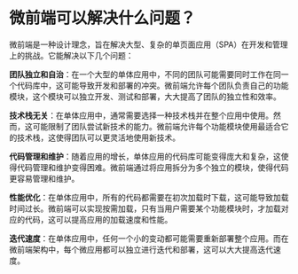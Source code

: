 # 微前端可以解决什么问题？

微前端是一种设计理念，旨在解决大型、复杂的单页面应用（SPA）在开发和管理上的挑战。它能解决以下几个问题：

**团队独立和自治**：在一个大型的单体应用中，不同的团队可能需要同时工作在同一个代码库中，这可能导致开发和部署的冲突。微前端允许每个团队负责自己的功能模块，这个模块可以独立开发、测试和部署，大大提高了团队的独立性和效率。

**技术栈无关**：在单体应用中，通常需要选择一种技术栈并在整个应用中使用。然而，这可能限制了团队尝试新技术的能力。微前端允许每个功能模块使用最适合它的技术栈，这使得团队可以更灵活地使用新技术。

**代码管理和维护**：随着应用的增长，单体应用的代码库可能变得庞大和复杂，这使得代码管理和维护变得困难。微前端通过将应用拆分为多个独立的模块，使得代码更容易管理和维护。

**性能优化**：在单体应用中，所有的代码都需要在初次加载时下载，这可能导致加载时间过长。微前端可以实现按需加载，只有当用户需要某个功能模块时，才加载对应的代码，这可以提高应用的加载速度和性能。

**迭代速度**：在单体应用中，任何一个小的变动都可能需要重新部署整个应用。而在微前端架构中，每个微应用都可以独立进行迭代和部署，这可以大大提高迭代速度。
